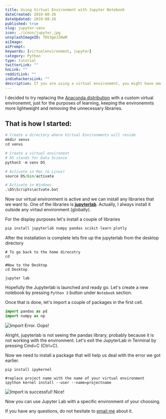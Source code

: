 ```yaml
---
title: Using Virtual Environment with Jupyter Notebook
dateCreated: 2019-08-26
dateUpdated: 2019-08-26
published: true
slug: jupyter-venv
icon: ./icons/jupyter.jpg
unsplashImageID: fDV3geJ2HwM
aiImage:
aiPrompt:
keywords: [virtualenvironment, jupyter]
category: Python
type: tutorial
twitterLink: ""
hnLink: ""
redditLink: ""
indiehackersLink: ""
description: If you are using a virtual environment, you might have ome issues with Jupyter Notebook. In this post we go through proper Jupyter Setup with venv.
---
```


I decided to try replacing the [Anaconda distribution](https://www.anaconda.com/distribution/) with a custom virtual environemnt, just for the purposes of learning, keeping the environemnts more lightweight and removing the unnecessary libraries.

## That is how I started:

```python
# Create a directory where Virtual Environments will reside
mkdir venvs
cd venvs

# Create a virtual environent
# DS stands for Data Science
python3 -m venv DS

# Activate in Mac (& Linux)
source DS/bin/activate

# Activate in Windows
.\DS\Scripts\actvate.bat
```

Now our virtual environment is active and we can install any libraries that we want to. One of the libraries is [**jupyterlab**](https://jupyterlab.readthedocs.io/en/stable/). Actually, I always install it outside any virtaul environment (globally).

For the display purposes let's install a couple of libraries
```python
pip install jupyterlab numpy pandas scikit-learn plotly
```

After the installation is complete lets fire up the jupyterlab from the desktop directory
```
# To go back to the home direcotry
cd

#Now to the Desktop
cd Desktop

jupyter lab
```

Hopefully the Jupyterlab is launched and ready go. Let's create a new notebook by pressing `Python 3` button under `Notebook` section.

Once that is done, let's import a couple of packages in the first cell.
```python
import pandas as pd
import numpy as np
```
 ![Import Error. Oops!](https://i.imgur.com/a0PBMyp.png)

Alright, jupyterlab is not seeing the pandas library, probably because it is not working with the environment. Let's exit the JupyterLab in Terminal by pressing Cmd+C (Ctrl+C).

Now we need to install a package that will help us deal with the error we got earlier.
```
pip install ipykernel

#replace project name with the name of your virtual environment
ipython kernel install --user --name=projectname
```

 ![Import is successful!](https://i.imgur.com/2tSJzjM.png)
Nice!

Now you can use Jupyter Lab with a specific environment of your choosing.

If you have any questions, do not hesitate to [email me](mailto:kireevr1996@gmail.com) about it.

